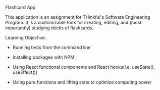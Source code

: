Flashcard App

This application is an assignment for THinkful's Software Engineering Program. It is a customizable took for creating, editing, and (most importantly) studying decks of flashcards. 

Learning Objective:

- Running tests from the command line

- Installing packages with NPM

- Using React functional components and React hooks(i.e. useState(), useEffect())

- Using pure functions and lifting state to optimize computing power
